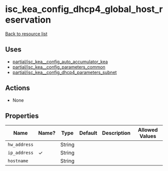 # isc_kea_config_dhcp4_global_host_reservation

[Back to resource list](../README.md#resources)

## Uses

- [partial/isc_kea__config_auto_accumulator_kea](partial/isc_kea__config_auto_accumulator_kea.md)
- [partial/isc_kea__config_parameters_common](partial/isc_kea__config_parameters_common.md)
- [partial/isc_kea__config_dhcp4_parameters_subnet](partial/isc_kea__config_dhcp4_parameters_subnet.md)

## Actions

- None

## Properties

| Name         | Name? | Type   | Default | Description | Allowed Values |
| ------------ | ----- | ------ | ------- | ----------- | -------------- |
| `hw_address` |       | String |         |             |                |
| `ip_address` | ✓     | String |         |             |                |
| `hostname`   |       | String |         |             |                |
